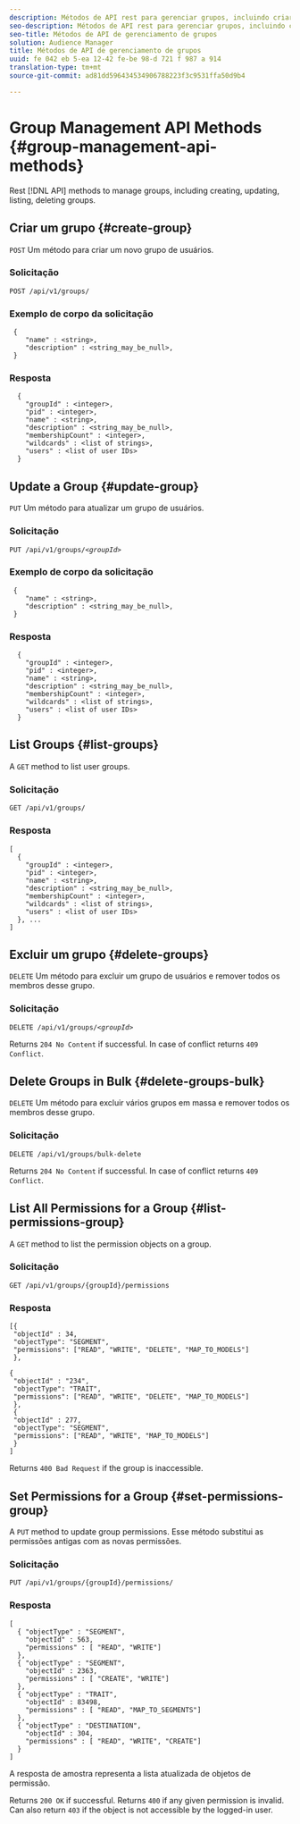 ```yaml
---
description: Métodos de API rest para gerenciar grupos, incluindo criar, atualizar, listar, excluir grupos.
seo-description: Métodos de API rest para gerenciar grupos, incluindo criar, atualizar, listar, excluir grupos.
seo-title: Métodos de API de gerenciamento de grupos
solution: Audience Manager
title: Métodos de API de gerenciamento de grupos
uuid: fe 042 eb 5-ea 12-42 fe-be 98-d 721 f 987 a 914
translation-type: tm+mt
source-git-commit: ad81dd596434534906788223f3c9531ffa50d9b4

---
```



# Group Management API Methods {#group-management-api-methods}

Rest [!DNL API] methods to manage groups, including creating, updating, listing, deleting groups.

<!-- c_rest_api_user_man_group.xml -->

## Criar um grupo {#create-group}

`POST` Um método para criar um novo grupo de usuários.

<!-- r_rest_api_group_create.xml -->

### Solicitação

`POST /api/v1/groups/`

### Exemplo de corpo da solicitação

```
 {
    "name" : <string>,
    "description" : <string_may_be_null>,
 }
```

### Resposta

```
  {
    "groupId" : <integer>,
    "pid" : <integer>,
    "name" : <string>,
    "description" : <string_may_be_null>,
    "membershipCount" : <integer>,
    "wildcards" : <list of strings>,
    "users" : <list of user IDs>
  }
```

## Update a Group {#update-group}

`PUT` Um método para atualizar um grupo de usuários.

<!--
r_rest_api_group_update.xml
-->

### Solicitação

`PUT /api/v1/groups/`*`<groupId>`*

### Exemplo de corpo da solicitação

```
 {
    "name" : <string>,
    "description" : <string_may_be_null>,
 }
```

### Resposta

```
  {
    "groupId" : <integer>,
    "pid" : <integer>,
    "name" : <string>,
    "description" : <string_may_be_null>,
    "membershipCount" : <integer>,
    "wildcards" : <list of strings>,
    "users" : <list of user IDs>
  }
```

## List Groups {#list-groups}

A `GET` method to list user groups.

<!--
r_rest_api_group_list.xml
-->

### Solicitação

`GET /api/v1/groups/`

### Resposta

```
[
  { 
    "groupId" : <integer>,
    "pid" : <integer>,
    "name" : <string>,
    "description" : <string_may_be_null>,
    "membershipCount" : <integer>,
    "wildcards" : <list of strings>,
    "users" : <list of user IDs>
  }, ...
]
```

## Excluir um grupo {#delete-groups}

`DELETE` Um método para excluir um grupo de usuários e remover todos os membros desse grupo.

<!-- r_rest_api_group_delete.xml -->

### Solicitação

`DELETE /api/v1/groups/`*`<groupId>`*

Returns `204 No Content` if successful. In case of conflict returns `409 Conflict`.

## Delete Groups in Bulk {#delete-groups-bulk}

`DELETE` Um método para excluir vários grupos em massa e remover todos os membros desse grupo.

<!-- r_rest_api_group_delete_bulk.xml -->

### Solicitação

`DELETE /api/v1/groups/bulk-delete`

Returns `204 No Content` if successful. In case of conflict returns `409 Conflict`.

## List All Permissions for a Group {#list-permissions-group}

A `GET` method to list the permission objects on a group.

<!-- r_rest_api_perm_list_group.xml -->

### Solicitação

`GET /api/v1/groups/{groupId}/permissions`

### Resposta

```
[{
 "objectId" : 34,
 "objectType": "SEGMENT",
 "permissions": ["READ", "WRITE", "DELETE", "MAP_TO_MODELS"]
 },

{
 "objectId" : "234",
 "objectType": "TRAIT",
 "permissions": ["READ", "WRITE", "DELETE", "MAP_TO_MODELS"]
 },
 {
 "objectId" : 277,
 "objectType": "SEGMENT",
 "permissions": ["READ", "WRITE", "MAP_TO_MODELS"]
 }
]
```

Returns `400 Bad Request` if the group is inaccessible.

## Set Permissions for a Group {#set-permissions-group}

A `PUT` method to update group permissions. Esse método substitui as permissões antigas com as novas permissões.

<!-- r_rest_api_perm_set.xml -->

### Solicitação

`PUT /api/v1/groups/{groupId}/permissions/`

### Resposta

```
[ 
  { "objectType" : "SEGMENT",
    "objectId" : 563,
    "permissions" : [ "READ", "WRITE"]
  },
  { "objectType" : "SEGMENT",
    "objectId" : 2363,
    "permissions" : [ "CREATE", "WRITE"]
  },
  { "objectType" : "TRAIT",
    "objectId" : 83498,
    "permissions" : [ "READ", "MAP_TO_SEGMENTS"]
  },
  { "objectType" : "DESTINATION",
    "objectId" : 304,
    "permissions" : [ "READ", "WRITE", "CREATE"]
  }
]
```

A resposta de amostra representa a lista atualizada de objetos de permissão.

Returns `200 OK` if successful. Returns `400` if any given permission is invalid. Can also return `403` if the object is not accessible by the logged-in user.